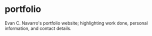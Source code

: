 # portfolio
Evan C. Navarro's portfolio website; highlighting work done, personal information, and contact details.
